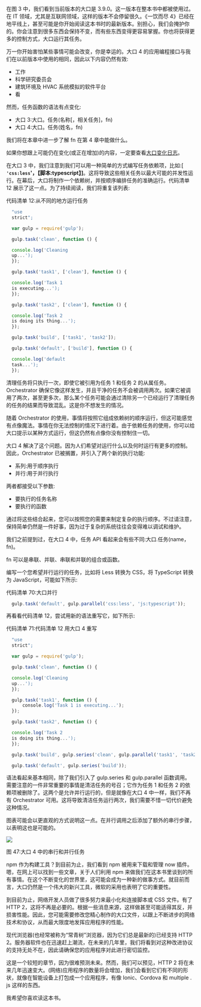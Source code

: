 在图 3 中，我们看到当前版本的大口是 3.9.0。这一版本在整本书中都被使用过。在 IT 领域，尤其是互联网领域，这样的版本不会停留很久。《一饮而尽 4》已经在地平线上，甚至可能是你开始阅读这本书时的最新版本。别担心，我们会掩护你的。你会注意到很多东西会保持不变，而有些东西变得更容易掌握。你也将获得更多的控制方式，大口运行其任务。

万一你开始害怕某些事情可能会改变，你是幸运的。大口 4 的应用编程接口与我们在以前版本中使用的相同，因此以下内容仍然有效:

*   工作
*   科学研究委员会
*   建筑环境及 HVAC 系统模拟的软件平台
*   看

然而，任务函数的语法有点变化:

*   大口 3:大口。任务(名称[，相关任务]，fn)
*   大口 4:大口。任务(姓名，fn)

我们将在本章中进一步了解 fn 在第 4 章中能做什么。

如果你想跟上可能仍在变化(或正在增加)的内容，一定要查看[大口变化日志](https://github.com/gulpjs/gulp/blob/4.0/CHANGELOG.md)。

在大口 3 中，我们注意到我们可以用一种简单的方式编写任务依赖项，比如:[ **`'css:less`'，【脚本:typescript】]**。这将导致这些相关任务以最大可能的并发性运行。在幕后，大口将制作一个依赖树，并按顺序编排任务的准确运行。代码清单 12 展示了这一点。为了持续阅读，我们将重复该列表:

代码清单 12:从不同的地方运行任务

```js
  "use
  strict";

  var gulp = require('gulp');

  gulp.task('clean', function () {

  console.log('Cleaning
  up...');
  });

  gulp.task('task1', ['clean'], function () {

  console.log('Task 1
  is executing...');
  });

  gulp.task('task2', ['clean'], function () {

  console.log('Task 2
  is doing its thing...');
  });

  gulp.task('build', ['task1', 'task2']);

  gulp.task('default', ['build'], function () {

  console.log('default
  task...');
  });

```

清理任务将只执行一次，即使它被引用为任务 1 和任务 2 的从属任务。Orchestrator 确保它像这样发生，并且干净的任务不会被调用两次。如果它被调用了两次，甚至更多次，那么某个任务可能会通过清除另一个已经运行了清理任务的任务的结果而导致混乱。这是你不想发生的情况。

随着 Orchestrator 的使用，事情将按照它组成依赖树的顺序运行，但这可能感觉有点像魔法。事情在你无法控制的情况下进行着。由于依赖任务的使用，你可以给大口提示以某种方式运行，但这仍然有点像你没有控制住一切。

大口 4 解决了这个问题。因为人们希望对运行什么以及何时运行有更多的控制。因此，Orchestrator 已被搁置，并引入了两个新的执行功能:

*   系列:用于顺序执行
*   并行:用于并行执行

两者都接受以下参数:

*   要执行的任务名称
*   要执行的函数

通过将这些结合起来，您可以按照您的需要来制定复杂的执行顺序。不过请注意，保持简单仍然是一件好事，因为过于复杂的系统往往会变得难以调试和维护。

我们之前提到过，在大口 4 中，任务 API 看起来会有些不同:大口.任务(name，fn)。

fn 可以是串联、并联、串联和并联的组合或函数。

编写一个您希望并行运行的任务，比如将 Less 转换为 CSS，将 TypeScript 转换为 JavaScript，可能如下所示:

代码清单 70:大口并行

```js
  gulp.task('default', gulp.parallel('css:less', 'js:typescript'));

```

再看看代码清单 12，尝试用新的语法重写它，如下所示:

代码清单 71:代码清单 12 用大口 4 重写

```js
  "use
  strict";

  var gulp = require('gulp');

  gulp.task('clean', function () {

  console.log('Cleaning
  up...');
  });

  gulp.task('task1', function () {
      console.log('Task 1 is executing...');
  });

  gulp.task('task2', function () {

  console.log('Task 2
  is doing its thing...');
  });

  gulp.task('build', gulp.series('clean', gulp.parallel('task1', 'task2')));

  gulp.task('default', gulp.series('build'));

```

语法看起来基本相同，除了我们引入了 gulp.series 和 gulp.parallel 函数调用。需要注意的一件非常重要的事情是清洁任务的号召；它作为任务 1 和任务 2 的依赖项被删除了。这两个是允许并行运行的，但是就像在大口 4 中一样，我们不再有 Orchestrator 可用。这将导致清洁任务运行两次，我们需要不惜一切代价避免这种情况。

图表可能会以更直观的方式说明这一点。在并行调用之后添加了额外的串行步骤，以表明这也是可能的。

![](../images/00051.jpeg)

图 47:大口 4 中的串行和并行任务

npm 作为构建工具？到目前为止，我们看到 npm 被用来下载和管理 now 插件。嗯，在网上可以找到一些文章，关于人们利用 npm 来做我们在这本书里谈到的所有事情。在这个不断变化的世界里，这可能会成为一种新的做事方式。就目前而言，大口仍然是一个伟大的新兴工具，微软的采用也表明了它的重要性。

到目前为止，网络开发人员做了很多努力来最小化和连接脚本或 CSS 文件。有了 HTTP 2，这将不再是必要的。根据一些消息来源，这样做甚至可能适得其反，并损害性能。因此，您可能需要修改您精心制作的大口文件，以跟上不断进步的网络技术和协议，从而最大限度地发挥应用程序的性能。

现代浏览器(也经常被称为“常青树”浏览器，因为它们总是最新的)已经支持 HTTP 2。服务器软件也在迅速赶上潮流，在未来的几年里，我们将看到对这种改进协议的支持无处不在，因此请确保您的应用程序对此进行密切监控。

这是一个较短的章节，因为很难预测未来。然而，我们可以预见，HTTP 2 将在未来几年迅速变大。(网络)应用程序的数量将会增加，我们会看到它们有不同的形状，就像在智能设备上打包成一个应用程序，有像 Ionic、Cordova 和 multiple . js 这样的东西。

我希望你喜欢读这本书。